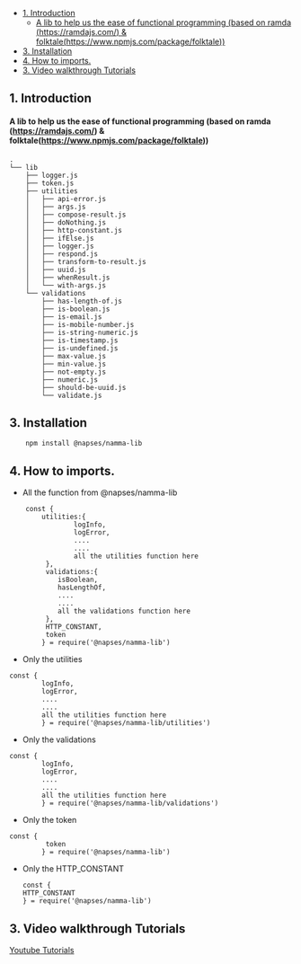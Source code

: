 - [1. Introduction](#1-introduction)
    - [A lib to help us the ease of functional programming (based on ramda (https://ramdajs.com/) & folktale(https://www.npmjs.com/package/folktale))](#a-lib-to-help-us-the-ease-of-functional-programming-based-on-ramda-httpsramdajscom--folktalehttpswwwnpmjscompackagefolktale)
- [3. Installation](#3-installation)
- [4. How to imports.](#4-how-to-imports)
- [3. Video walkthrough Tutorials](#3-video-walkthrough-tutorials)

## 1. Introduction

#### A lib to help us the ease of functional programming (based on ramda (https://ramdajs.com/) & folktale(https://www.npmjs.com/package/folktale))

```
.
└── lib
    ├── logger.js
    ├── token.js
    ├── utilities
    │   ├── api-error.js
    │   ├── args.js
    │   ├── compose-result.js
    │   ├── doNothing.js
    │   ├── http-constant.js
    │   ├── ifElse.js
    │   ├── logger.js
    │   ├── respond.js
    │   ├── transform-to-result.js
    │   ├── uuid.js
    │   ├── whenResult.js
    │   └── with-args.js
    └── validations
        ├── has-length-of.js
        ├── is-boolean.js
        ├── is-email.js
        ├── is-mobile-number.js
        ├── is-string-numeric.js
        ├── is-timestamp.js
        ├── is-undefined.js
        ├── max-value.js
        ├── min-value.js
        ├── not-empty.js
        ├── numeric.js
        ├── should-be-uuid.js
        └── validate.js

```

## 3. Installation

```
    npm install @napses/namma-lib
```

## 4. How to imports.

- All the function from @napses/namma-lib

```
    const {
        utilities:{
                logInfo,
                logError,
                ....
                ....
                all the utilities function here
         },
         validations:{
            isBoolean,
	        hasLengthOf,
            ....
            ....
            all the validations function here
         },
         HTTP_CONSTANT,
         token
        } = require('@napses/namma-lib')
```

- Only the utilities

```
const {
        logInfo,
        logError,
        ....
        ....
        all the utilities function here
        } = require('@napses/namma-lib/utilities')
```

- Only the validations

```
const {
        logInfo,
        logError,
        ....
        ....
        all the utilities function here
        } = require('@napses/namma-lib/validations')
```

- Only the token

```
const {
         token
        } = require('@napses/namma-lib')
```

- Only the HTTP_CONSTANT

  ```
  const {
  HTTP_CONSTANT
  } = require('@napses/namma-lib')
  ```

## 3. Video walkthrough Tutorials

[Youtube Tutorials](https://www.youtube.com/playlist?list=PLBOupoLEhXiJtLvJtCG_WvC6P0kWzC4Jo)
